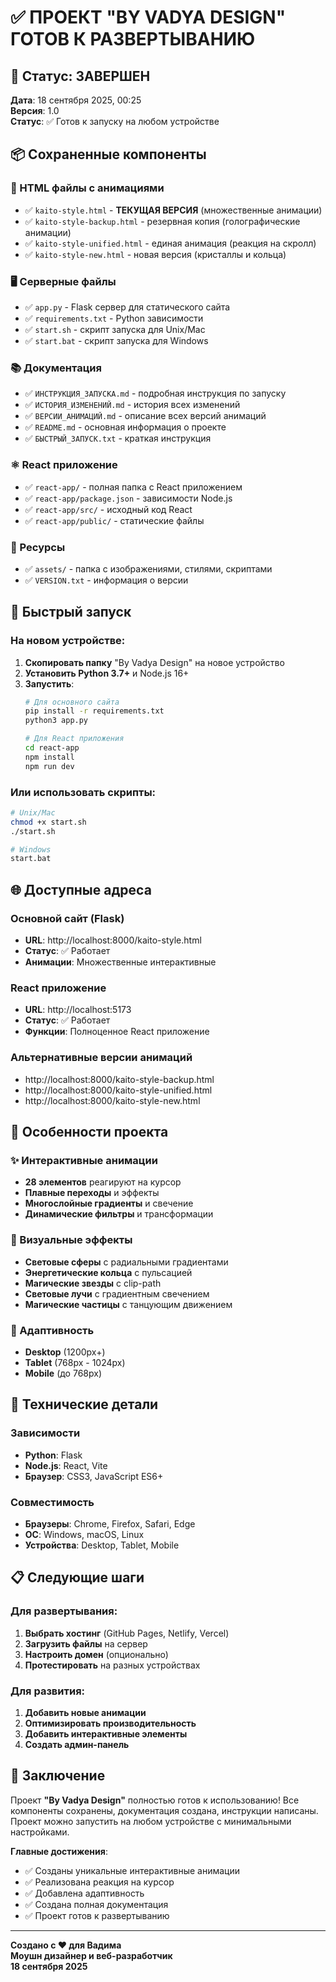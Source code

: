 # ✅ ПРОЕКТ "BY VADYA DESIGN" ГОТОВ К РАЗВЕРТЫВАНИЮ

## 🎉 Статус: ЗАВЕРШЕН
**Дата**: 18 сентября 2025, 00:25  
**Версия**: 1.0  
**Статус**: ✅ Готов к запуску на любом устройстве

## 📦 Сохраненные компоненты

### 🎨 HTML файлы с анимациями
- ✅ `kaito-style.html` - **ТЕКУЩАЯ ВЕРСИЯ** (множественные анимации)
- ✅ `kaito-style-backup.html` - резервная копия (голографические анимации)
- ✅ `kaito-style-unified.html` - единая анимация (реакция на скролл)
- ✅ `kaito-style-new.html` - новая версия (кристаллы и кольца)

### 🖥️ Серверные файлы
- ✅ `app.py` - Flask сервер для статического сайта
- ✅ `requirements.txt` - Python зависимости
- ✅ `start.sh` - скрипт запуска для Unix/Mac
- ✅ `start.bat` - скрипт запуска для Windows

### 📚 Документация
- ✅ `ИНСТРУКЦИЯ_ЗАПУСКА.md` - подробная инструкция по запуску
- ✅ `ИСТОРИЯ_ИЗМЕНЕНИЙ.md` - история всех изменений
- ✅ `ВЕРСИИ_АНИМАЦИЙ.md` - описание всех версий анимаций
- ✅ `README.md` - основная информация о проекте
- ✅ `БЫСТРЫЙ_ЗАПУСК.txt` - краткая инструкция

### ⚛️ React приложение
- ✅ `react-app/` - полная папка с React приложением
- ✅ `react-app/package.json` - зависимости Node.js
- ✅ `react-app/src/` - исходный код React
- ✅ `react-app/public/` - статические файлы

### 🎨 Ресурсы
- ✅ `assets/` - папка с изображениями, стилями, скриптами
- ✅ `VERSION.txt` - информация о версии

## 🚀 Быстрый запуск

### На новом устройстве:
1. **Скопировать папку** "By Vadya Design" на новое устройство
2. **Установить Python 3.7+** и Node.js 16+
3. **Запустить**:
   ```bash
   # Для основного сайта
   pip install -r requirements.txt
   python3 app.py
   
   # Для React приложения
   cd react-app
   npm install
   npm run dev
   ```

### Или использовать скрипты:
```bash
# Unix/Mac
chmod +x start.sh
./start.sh

# Windows
start.bat
```

## 🌐 Доступные адреса

### Основной сайт (Flask)
- **URL**: http://localhost:8000/kaito-style.html
- **Статус**: ✅ Работает
- **Анимации**: Множественные интерактивные

### React приложение
- **URL**: http://localhost:5173
- **Статус**: ✅ Работает
- **Функции**: Полноценное React приложение

### Альтернативные версии анимаций
- http://localhost:8000/kaito-style-backup.html
- http://localhost:8000/kaito-style-unified.html
- http://localhost:8000/kaito-style-new.html

## 🎯 Особенности проекта

### ✨ Интерактивные анимации
- **28 элементов** реагируют на курсор
- **Плавные переходы** и эффекты
- **Многослойные градиенты** и свечение
- **Динамические фильтры** и трансформации

### 🎨 Визуальные эффекты
- **Световые сферы** с радиальными градиентами
- **Энергетические кольца** с пульсацией
- **Магические звезды** с clip-path
- **Световые лучи** с градиентным свечением
- **Магические частицы** с танцующим движением

### 📱 Адаптивность
- **Desktop** (1200px+)
- **Tablet** (768px - 1024px)
- **Mobile** (до 768px)

## 🔧 Технические детали

### Зависимости
- **Python**: Flask
- **Node.js**: React, Vite
- **Браузер**: CSS3, JavaScript ES6+

### Совместимость
- **Браузеры**: Chrome, Firefox, Safari, Edge
- **ОС**: Windows, macOS, Linux
- **Устройства**: Desktop, Tablet, Mobile

## 📋 Следующие шаги

### Для развертывания:
1. **Выбрать хостинг** (GitHub Pages, Netlify, Vercel)
2. **Загрузить файлы** на сервер
3. **Настроить домен** (опционально)
4. **Протестировать** на разных устройствах

### Для развития:
1. **Добавить новые анимации**
2. **Оптимизировать производительность**
3. **Добавить интерактивные элементы**
4. **Создать админ-панель**

## 🎉 Заключение

Проект **"By Vadya Design"** полностью готов к использованию! Все компоненты сохранены, документация создана, инструкции написаны. Проект можно запустить на любом устройстве с минимальными настройками.

**Главные достижения**:
- ✅ Созданы уникальные интерактивные анимации
- ✅ Реализована реакция на курсор
- ✅ Добавлена адаптивность
- ✅ Создана полная документация
- ✅ Проект готов к развертыванию

---
**Создано с ❤️ для Вадима**  
**Моушн дизайнер и веб-разработчик**  
**18 сентября 2025**
